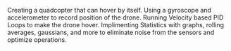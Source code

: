 Creating a quadcopter that can hover by itself. Using a gyroscope and accelerometer to record position of the drone. Running Velocity based PID Loops to make the drone hover. Implimenting Statistics with graphs, rolling averages, gaussians, and more to eliminate noise from the sensors and optimize operations.
